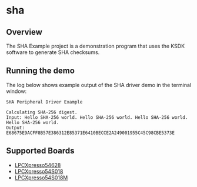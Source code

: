 # sha

## Overview

The SHA Example project is a demonstration program that uses the KSDK software to generate SHA checksums.

## Running the demo
The log below shows example output of the SHA driver demo in the terminal window:
~~~~~~~~~~~~~~~~~~~~~~~~~~~~~~~~~~~
SHA Peripheral Driver Example

Calculating SHA-256 digest.
Input: Hello SHA-256 world. Hello SHA-256 world. Hello SHA-256 world. Hello SHA-256 world.
Output: E68675E9ACFF8B57E386312E85371E6410BECCE2A249001955C45C98CBE5373E

~~~~~~~~~~~~~~~~~~~~~~~~~~~~~~~~~~~

## Supported Boards
- [LPCXpresso54628](../../_boards/lpcxpresso54628/driver_examples/sha/example_board_readme.md)
- [LPCXpresso54S018](../../_boards/lpcxpresso54s018/driver_examples/sha/example_board_readme.md)
- [LPCXpresso54S018M](../../_boards/lpcxpresso54s018m/driver_examples/sha/example_board_readme.md)
